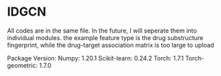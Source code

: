 # IDGCN
All codes are in the same file.
In the future, I will seperate them into individual modules.
the example feature type is the drug substructure fingerprint, while the drug-target association matrix is too large to upload

Package Version:
Numpy: 1.20.1
Scikit-learn: 0.24.2
Torch: 1.7.1
Torch-geometric: 1.7.0

